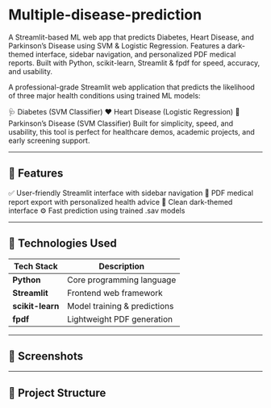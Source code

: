 # Multiple-disease-prediction
A Streamlit-based ML web app that predicts Diabetes, Heart Disease, and Parkinson’s Disease using SVM &amp; Logistic Regression. Features a dark-themed interface, sidebar navigation, and personalized PDF medical reports. Built with Python, scikit-learn, Streamlit &amp; fpdf for speed, accuracy, and usability.

A professional-grade Streamlit web application that predicts the likelihood of three major health conditions using trained ML models:

🩺 Diabetes (SVM Classifier)
❤️ Heart Disease (Logistic Regression)
🧠 Parkinson’s Disease (SVM Classifier)
Built for simplicity, speed, and usability, this tool is perfect for healthcare demos, academic projects, and early screening support.

---

## 🚀 Features
✅ User-friendly Streamlit interface with sidebar navigation
📄 PDF medical report export with personalized health advice
🌙 Clean dark-themed interface
⚙️ Fast prediction using trained .sav models

---

## 🧬 Technologies Used  

| Tech Stack   | Description                     |
|--------------|---------------------------------|
| **Python**   | Core programming language       |
| **Streamlit**| Frontend web framework          |
| **scikit-learn** | Model training & predictions |
| **fpdf**     | Lightweight PDF generation      |

---

## 📸 Screenshots


---

## 📂 Project Structure

